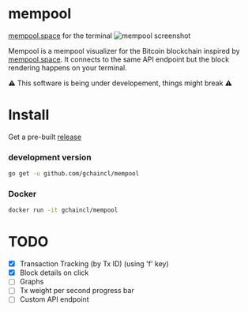 # mempool
[mempool.space](https://mempool.space/) for the terminal
![mempool screenshot](https://github.com/gchaincl/mempool/raw/master/share/screenshot.png)

Mempool is a mempool visualizer for the Bitcoin blockchain inspired by
[mempool.space](https://mempool.space/). It connects to the same API endpoint but the block rendering happens on your terminal.

:warning: This software is being under developement, things might break :warning:
# Install
Get a pre-built [release](https://github.com/gchaincl/mempool/releases/latest)

### development version
```bash
go get -u github.com/gchaincl/mempool
```

### Docker
```bash
docker run -it gchaincl/mempool
```

# TODO
- [x] Transaction Tracking (by Tx ID) (using 'f' key)
- [x] Block details on click
- [ ] Graphs
- [ ] Tx weight per second progress bar
- [ ] Custom API endpoint 
